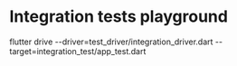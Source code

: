 # Integration tests playground

flutter drive --driver=test_driver/integration_driver.dart --target=integration_test/app_test.dart


